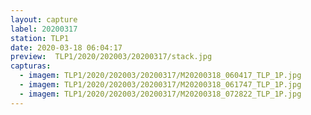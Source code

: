 ```yaml
---
layout: capture
label: 20200317
station: TLP1
date: 2020-03-18 06:04:17
preview:  TLP1/2020/202003/20200317/stack.jpg
capturas:
  - imagem: TLP1/2020/202003/20200317/M20200318_060417_TLP_1P.jpg
  - imagem: TLP1/2020/202003/20200317/M20200318_061747_TLP_1P.jpg
  - imagem: TLP1/2020/202003/20200317/M20200318_072822_TLP_1P.jpg
---
```

